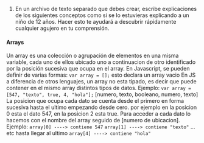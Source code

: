 1. En un archivo de texto separado que debes crear, escribe explicaciones de los siguientes conceptos como si se lo estuvieras explicando a un niño de 12 años. Hacer esto te ayudará a descubrir rápidamente cualquier agujero en tu comprensión.

#### Arrays
Un array es una colección o agrupación de elementos en una misma variable, cada uno de ellos ubicado uno a continuacion de otro identificado por la posición sucesiva que ocupa en el array. En Javascript, se pueden definir de varias formas:
    `var array = [];` esto declara un array vacio
En JS a diferencia de otros lenguajes, un array no esta tipado, es decir que puede contener en el mismo array distintos tipos de datos. Ejemplo:
    `var array = [547, "texto", true, 4, "hola"];` [numero, texto, booleano, numero, texto]
La posicion que ocupa cada dato se cuenta desde el primero en forma sucesiva hasta el ultimo empezando desde cero.
por ejemplo en la posicion 0 esta el dato 547, en la posicion 2 esta true.
Para acceder a cada dato lo hacemos con el nombre del array seguido de [numero de ubicacion].
Ejemplo:
    `array[0] ----> contiene 547`
    `array[1] ----> contiene "texto"`
     ... etc hasta llegar al ultimo
    `array[4] ----> contiene "hola"`